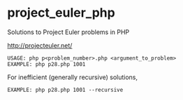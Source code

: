 project_euler_php
=================

Solutions to Project Euler problems in PHP

http://projecteuler.net/

```
USAGE: php p<problem_number>.php <argument_to_problem>
EXAMPLE: php p28.php 1001
```

For inefficient (generally recursive) solutions,

```
EXAMPLE: php p28.php 1001 --recursive
```
